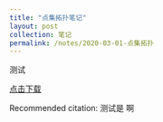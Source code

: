 ```yaml
---
title: "点集拓扑笔记"
layout: post
collection: 笔记
permalink: /notes/2020-03-01-点集拓扑
---
```

测试

[点击下载](http://hehancn.github.io/files/paper1.pdf)

Recommended citation: 测试是  啊

